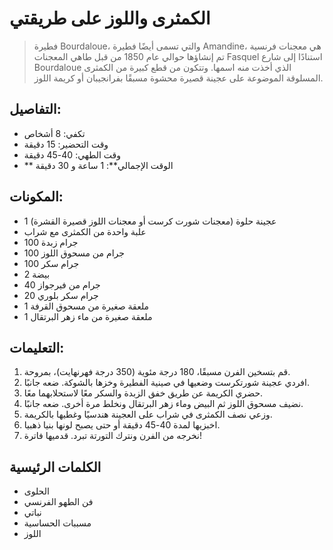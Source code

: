 # الكمثرى واللوز على طريقتي

 > فطيرة Bourdaloue، والتي تسمى أيضًا فطيرة Amandine، هي معجنات فرنسية تم إنشاؤها حوالي عام 1850 من قبل طاهي المعجنات Fasquel استنادًا إلى شارع Bourdaloue الذي أخذت منه اسمها. وتتكون من قطع كبيرة من الكمثرى المسلوقة الموضوعة على عجينة قصيرة محشوة مسبقًا بفرانجيبان أو كريمة اللوز.

## التفاصيل:
* تكفي: 8 أشخاص
* وقت التحضير: 15 دقيقة
* وقت الطهي: 40-45 دقيقة
* ** الوقت الإجمالي**: 1 ساعة و 30 دقيقة

## المكونات:
* 1 عجينة حلوة (معجنات شورت كرست أو معجنات اللوز قصيرة القشرة)
* علبة واحدة من الكمثرى مع شراب
* 100 جرام زبدة
* 100 جرام من مسحوق اللوز
* 100 جرام سكر
* 2 بيضة
* 40 جرام من فيرجواز
* 20 جرام سكر بلوري
* 1 ملعقة صغيرة من مسحوق القرفة
* 1 ملعقة صغيرة من ماء زهر البرتقال

## التعليمات:
1. قم بتسخين الفرن مسبقًا، 180 درجة مئوية (350 درجة فهرنهايت)، بمروحة.
1. افردي عجينة شورتكرست وضعيها في صينية الفطيرة وخزها بالشوكة. ضعه جانبًا.
1. حضري الكريمة عن طريق خفق الزبدة والسكر معًا لاستحلابهما معًا.
1. نضيف مسحوق اللوز ثم البيض وماء زهر البرتقال ونخلط مرة أخرى. ضعه جانبًا.
1. وزعي نصف الكمثرى في شراب على العجينة هندسيًا وغطيها بالكريمة.
1. اخبزيها لمدة 40-45 دقيقة أو حتى يصبح لونها بنيا ذهبيا.
1. نخرجه من الفرن ونترك التورتة تبرد. قدميها فاترة!

## الكلمات الرئيسية
* الحلوى
* فن الطهو الفرنسي
* نباتي
* مسببات الحساسية
 * اللوز